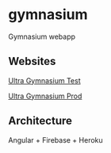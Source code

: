 # gymnasium

Gymnasium webapp

## Websites

[Ultra Gymnasium Test](https://ultra-gymnasium-test.web.app/home)

[Ultra Gymnasium Prod](https://ultra-gymnasium.web.app/home)

## Architecture

Angular + Firebase + Heroku
